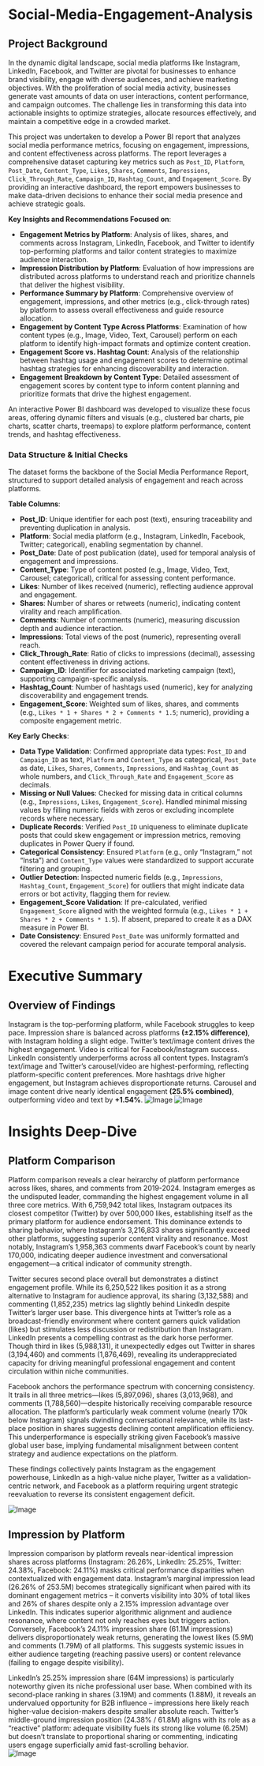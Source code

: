 # Social-Media-Engagement-Analysis
## Project Background
In the dynamic digital landscape, social media platforms like Instagram, LinkedIn, Facebook, and Twitter are pivotal for businesses to enhance brand visibility, engage with diverse audiences, and achieve marketing objectives. With the proliferation of social media activity, businesses generate vast amounts of data on user interactions, content performance, and campaign outcomes. The challenge lies in transforming this data into actionable insights to optimize strategies, allocate resources effectively, and maintain a competitive edge in a crowded market. 

This project was undertaken to develop a Power BI report that analyzes social media performance metrics, focusing on engagement, impressions, and content effectiveness across platforms. The report leverages a comprehensive dataset capturing key metrics such as `Post_ID`, `Platform`, `Post_Date`, `Content_Type`, `Likes`, `Shares`, `Comments`, `Impressions`, `Click_Through_Rate`, `Campaign_ID`, `Hashtag_Count`, and `Engagement_Score`. By providing an interactive dashboard, the report empowers businesses to make data-driven decisions to enhance their social media presence and achieve strategic goals.

**Key Insights and Recommendations Focused on**:

- **Engagement Metrics by Platform**: Analysis of likes, shares, and comments across Instagram, LinkedIn, Facebook, and Twitter to identify top-performing platforms and tailor content strategies to maximize audience interaction.
- **Impression Distribution by Platform**: Evaluation of how impressions are distributed across platforms to understand reach and prioritize channels that deliver the highest visibility.
- **Performance Summary by Platform**: Comprehensive overview of engagement, impressions, and other metrics (e.g., click-through rates) by platform to assess overall effectiveness and guide resource allocation.
- **Engagement by Content Type Across Platforms**: Examination of how content types (e.g., Image, Video, Text, Carousel) perform on each platform to identify high-impact formats and optimize content creation.
- **Engagement Score vs. Hashtag Count**: Analysis of the relationship between hashtag usage and engagement scores to determine optimal hashtag strategies for enhancing discoverability and interaction.
- **Engagement Breakdown by Content Type**: Detailed assessment of engagement scores by content type to inform content planning and prioritize formats that drive the highest engagement.

An interactive Power BI dashboard was developed to visualize these focus areas, offering dynamic filters and visuals (e.g., clustered bar charts, pie charts, scatter charts, treemaps) to explore platform performance, content trends, and hashtag effectiveness.

### Data Structure & Initial Checks

The dataset forms the backbone of the Social Media Performance Report, structured to support detailed analysis of engagement and reach across platforms.

**Table Columns**:
- **Post_ID**: Unique identifier for each post (text), ensuring traceability and preventing duplication in analysis.
- **Platform**: Social media platform (e.g., Instagram, LinkedIn, Facebook, Twitter; categorical), enabling segmentation by channel.
- **Post_Date**: Date of post publication (date), used for temporal analysis of engagement and impressions.
- **Content_Type**: Type of content posted (e.g., Image, Video, Text, Carousel; categorical), critical for assessing content performance.
- **Likes**: Number of likes received (numeric), reflecting audience approval and engagement.
- **Shares**: Number of shares or retweets (numeric), indicating content virality and reach amplification.
- **Comments**: Number of comments (numeric), measuring discussion depth and audience interaction.
- **Impressions**: Total views of the post (numeric), representing overall reach.
- **Click_Through_Rate**: Ratio of clicks to impressions (decimal), assessing content effectiveness in driving actions.
- **Campaign_ID**: Identifier for associated marketing campaign (text), supporting campaign-specific analysis.
- **Hashtag_Count**: Number of hashtags used (numeric), key for analyzing discoverability and engagement trends.
- **Engagement_Score**: Weighted sum of likes, shares, and comments (e.g., `Likes * 1 + Shares * 2 + Comments * 1.5`; numeric), providing a composite engagement metric.

**Key Early Checks**:
- **Data Type Validation**: Confirmed appropriate data types: `Post_ID` and `Campaign_ID` as text, `Platform` and `Content_Type` as categorical, `Post_Date` as date, `Likes`, `Shares`, `Comments`, `Impressions`, and `Hashtag_Count` as whole numbers, and `Click_Through_Rate` and `Engagement_Score` as decimals.
- **Missing or Null Values**: Checked for missing data in critical columns (e.g., `Impressions`, `Likes`, `Engagement_Score`). Handled minimal missing values by filling numeric fields with zeros or excluding incomplete records where necessary.
- **Duplicate Records**: Verified `Post_ID` uniqueness to eliminate duplicate posts that could skew engagement or impression metrics, removing duplicates in Power Query if found.
- **Categorical Consistency**: Ensured `Platform` (e.g., only “Instagram,” not “Insta”) and `Content_Type` values were standardized to support accurate filtering and grouping.
- **Outlier Detection**: Inspected numeric fields (e.g., `Impressions`, `Hashtag_Count`, `Engagement_Score`) for outliers that might indicate data errors or bot activity, flagging them for review.
- **Engagement_Score Validation**: If pre-calculated, verified `Engagement_Score` aligned with the weighted formula (e.g., `Likes * 1 + Shares * 2 + Comments * 1.5`). If absent, prepared to create it as a DAX measure in Power BI.
- **Date Consistency**: Ensured `Post_Date` was uniformly formatted and covered the relevant campaign period for accurate temporal analysis.


# Executive Summary
## Overview of Findings
Instagram is the top-performing platform, while Facebook struggles to keep pace. Impression share is balanced across platforms **(±2.15% difference)**, with Instagram holding a slight edge.  Twitter’s text/image content drives the highest engagement. Video is critical for Facebook/Instagram success. LinkedIn consistently underperforms across all content types.  Instagram’s text/image and Twitter’s carousel/video are highest-performing, reflecting platform-specific content preferences.  More hashtags drive higher engagement, but Instagram achieves disproportionate returns. Carousel and image content drive nearly identical engagement **(25.5% combined)**, outperforming video and text by **+1.54%**.
![Image](https://github.com/user-attachments/assets/d65e889e-2bc3-427a-9599-dadc505bcf90)
![Image](https://github.com/user-attachments/assets/ae58df92-6bab-49db-9431-c315c8a33810)

# Insights Deep-Dive
## Platform Comparison
Platform comparison reveals a clear heirarchy  of platform performance across likes, shares, and comments from 2019-2024. Instagram emerges as the undisputed leader, commanding the highest engagement volume in all three core metrics. With 6,759,942 total likes, Instagram outpaces its closest competitor (Twitter) by over 500,000 likes, establishing itself as the primary platform for audience endorsement. This dominance extends to sharing behavior, where Instagram’s 3,216,833 shares significantly exceed other platforms, suggesting superior content virality and resonance. Most notably, Instagram’s 1,958,363 comments dwarf Facebook’s count by nearly 170,000, indicating deeper audience investment and conversational engagement—a critical indicator of community strength.  

Twitter secures second place overall but demonstrates a distinct engagement profile. While its 6,250,522 likes position it as a strong alternative to Instagram for audience approval, its sharing (3,132,588) and commenting (1,852,235) metrics lag slightly behind LinkedIn despite Twitter’s larger user base. This divergence hints at Twitter’s role as a broadcast-friendly environment where content garners quick validation (likes) but stimulates less discussion or redistribution than Instagram. LinkedIn presents a compelling contrast as the dark horse performer. Though third in likes (5,988,131), it unexpectedly edges out Twitter in shares (3,194,460) and comments (1,876,469), revealing its underappreciated capacity for driving meaningful professional engagement and content circulation within niche communities.  

Facebook anchors the performance spectrum with concerning consistency. It trails in all three metrics—likes (5,897,096), shares (3,013,968), and comments (1,788,560)—despite historically receiving comparable resource allocation. The platform’s particularly weak comment volume (nearly 170k below Instagram) signals dwindling conversational relevance, while its last-place position in shares suggests declining content amplification efficiency. This underperformance is especially striking given Facebook’s massive global user base, implying fundamental misalignment between content strategy and audience expectations on the platform.  

These findings collectively paints Instagram as the engagement powerhouse, LinkedIn as a high-value niche player, Twitter as a validation-centric network, and Facebook as a platform requiring urgent strategic reevaluation to reverse its consistent engagement deficit.
 
![Image](https://github.com/user-attachments/assets/49b933a7-f12c-4ccc-b0f3-45e18b35391e)

## Impression by Platform
Impression comparison by platform reveals near-identical impression shares across platforms (Instagram: 26.26%, LinkedIn: 25.25%, Twitter: 24.38%, Facebook: 24.11%) masks critical performance disparities when contextualized with engagement data. Instagram’s marginal impression lead (26.26% of 253.5M) becomes strategically significant when paired with its dominant engagement metrics – it converts visibility into 30% of total likes and 26% of shares despite only a 2.15% impression advantage over LinkedIn. This indicates superior algorithmic alignment and audience resonance, where content not only reaches eyes but triggers action. Conversely, Facebook’s 24.11% impression share (61.1M impressions) delivers disproportionately weak returns, generating the lowest likes (5.9M) and comments (1.79M) of all platforms. This suggests systemic issues in either audience targeting (reaching passive users) or content relevance (failing to engage despite visibility).  

LinkedIn’s 25.25% impression share (64M impressions) is particularly noteworthy given its niche professional user base. When combined with its second-place ranking in shares (3.19M) and comments (1.88M), it reveals an undervalued opportunity for B2B influence – impressions here likely reach higher-value decision-makers despite smaller absolute reach. Twitter’s middle-ground impression position (24.38% / 61.8M) aligns with its role as a “reactive” platform: adequate visibility fuels its strong like volume (6.25M) but doesn’t translate to proportional sharing or commenting, indicating users engage superficially amid fast-scrolling behavior.  
![Image](https://github.com/user-attachments/assets/ab7d6f6a-4a4e-43e0-843b-c263fa647996)
